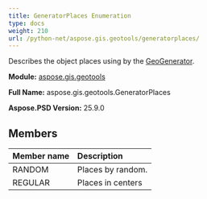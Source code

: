 ```yaml
---
title: GeneratorPlaces Enumeration
type: docs
weight: 210
url: /python-net/aspose.gis.geotools/generatorplaces/
---
```


Describes the object places using by the [GeoGenerator](/psd/python-net/aspose.gis.geotools/geogenerator/).

**Module:** [aspose.gis.geotools](/psd/python-net/aspose.gis.geotools/)

**Full Name:** aspose.gis.geotools.GeneratorPlaces

**Aspose.PSD Version:** 25.9.0

## **Members**
| **Member name** | **Description** |
| :- | :- |
| RANDOM | Places by random. |
| REGULAR | Places in centers |
